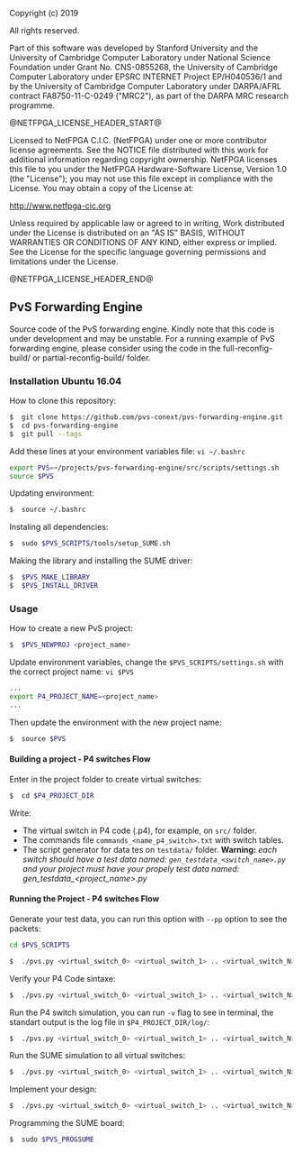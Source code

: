 Copyright (c) 2019

All rights reserved.

Part of this software was developed by Stanford University and the University of Cambridge Computer Laboratory under National Science Foundation under Grant No. CNS-0855268,
the University of Cambridge Computer Laboratory under EPSRC INTERNET Project EP/H040536/1 and
by the University of Cambridge Computer Laboratory under DARPA/AFRL contract FA8750-11-C-0249 ("MRC2"),
as part of the DARPA MRC research programme.

@NETFPGA_LICENSE_HEADER_START@

Licensed to NetFPGA C.I.C. (NetFPGA) under one or more contributor
license agreements.  See the NOTICE file distributed with this work for
additional information regarding copyright ownership.  NetFPGA licenses this
file to you under the NetFPGA Hardware-Software License, Version 1.0 (the
"License"); you may not use this file except in compliance with the
License.  You may obtain a copy of the License at:

  http://www.netfpga-cic.org

Unless required by applicable law or agreed to in writing, Work distributed
under the License is distributed on an "AS IS" BASIS, WITHOUT WARRANTIES OR
CONDITIONS OF ANY KIND, either express or implied.  See the License for the
specific language governing permissions and limitations under the License.

@NETFPGA_LICENSE_HEADER_END@



## PvS Forwarding Engine

Source code of the PvS forwarding engine. Kindly note that this code is under development and may be unstable. For a running example of PvS forwarding engine, please consider using the code in the full-reconfig-build/ or partial-reconfig-build/ folder.

### Installation Ubuntu 16.04

How to clone this repository:

```sh
$  git clone https://github.com/pvs-conext/pvs-forwarding-engine.git
$  cd pvs-forwarding-engine
$  git pull --tags
```

Add these lines at your environment variables file: `vi ~/.bashrc`

```sh
export PVS=~/projects/pvs-forwarding-engine/src/scripts/settings.sh
source $PVS
```

Updating environment:

```sh
$  source ~/.bashrc
```

Instaling all dependencies:

```sh
$  sudo $PVS_SCRIPTS/tools/setup_SUME.sh  
```

Making the library and installing the SUME driver:

```sh
$  $PVS_MAKE_LIBRARY
$  $PVS_INSTALL_DRIVER
```

### Usage

How to create a new PvS project:

```sh
$  $PVS_NEWPROJ <project_name>
```

Update environment variables, change the `$PVS_SCRIPTS/settings.sh` with the correct project name: `vi $PVS`

```sh
...
export P4_PROJECT_NAME=<project_name>
...
```

Then update the environment with the new project name:

```sh
$  source $PVS
```

#### Building a project - P4 switches Flow

Enter in the project folder to create virtual switches:

```sh
$  cd $P4_PROJECT_DIR
```

Write:
  - The virtual switch in P4 code (.p4), for example, on `src/` folder.
  - The commands file `commands_<name_p4_switch>.txt` with switch tables.
  - The script generator for data tes on `testdata/` folder. **Warning:** *each switch should have a test data named: `gen_testdata_<switch_name>.py` and your project must have your propely test data named: gen_testdata_<project_name>.py*

#### Running the Project - P4 switches Flow

Generate your test data, you can run this option with `--pp` option to see the packets:

```sh
cd $PVS_SCRIPTS

$  ./pvs.py <virtual_switch_0> <virtual_switch_1> .. <virtual_switch_N> -name <project_name> -t
```

Verify your P4 Code sintaxe:

```sh
$  ./pvs.py <virtual_switch_0> <virtual_switch_1> .. <virtual_switch_N> -name <project_name> -c
```

Run the P4 switch simulation, you can run `-v` flag to see in terminal, the standart output is the log file in `$P4_PROJECT_DIR/log/`:

```sh
$  ./pvs.py <virtual_switch_0> <virtual_switch_1> .. <virtual_switch_N> -name <project_name> -s
```

Run the SUME simulation to all virtual switches:

```sh
$  ./pvs.py <virtual_switch_0> <virtual_switch_1> .. <virtual_switch_N> -name <project_name>
```

Implement your design:

```sh
$  ./pvs.py <virtual_switch_0> <virtual_switch_1> .. <virtual_switch_N> -name <project_name> --imp
```

Programming the SUME board:

```sh
$  sudo $PVS_PROGSUME
```

